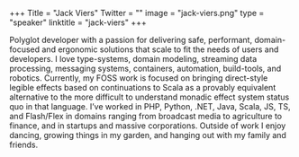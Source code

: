 +++
Title = "Jack Viers"
Twitter = ""
image = "jack-viers.png"
type = "speaker"
linktitle = "jack-viers"
+++

Polyglot developer with a passion for delivering safe, performant, domain-focused and ergonomic solutions that scale to fit the needs of users and developers. I love type-systems, domain modeling, streaming data processing, messaging systems, containers, automation, build-tools, and robotics. Currently, my FOSS work is focused on bringing direct-style legible effects based on continuations to Scala as a provably equivalent alternative to the more difficult to understand monadic effect system status quo in that language. I’ve worked in PHP, Python, .NET, Java, Scala, JS, TS, and Flash/Flex in domains ranging from broadcast media to agriculture to finance, and in startups and massive corporations. Outside of work I enjoy dancing, growing things in my garden, and hanging out with my family and friends.